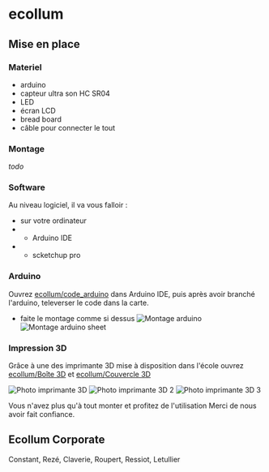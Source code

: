 # ecollum

## Mise en place

### Materiel

- arduino
- capteur ultra son HC SR04
- LED
- écran LCD
- bread board
- câble pour connecter le tout

### Montage

*todo*

### Software

Au niveau logiciel, il va vous falloir :
- sur votre ordinateur
- - Arduino IDE
- - scketchup pro

### Arduino 

Ouvrez [ecollum/code_arduino](https://github.com/brikodepo/ecollum) dans Arduino IDE, puis après avoir branché l'arduino, televerser le code dans la carte.

- faite le montage comme si dessus
![Montage arduino](https://user-images.githubusercontent.com/89474293/192008546-240a6279-c830-45c2-b384-8c780521d902.png)
![Montage arduino sheet](https://user-images.githubusercontent.com/89474293/192008542-0e5998ad-59f4-4453-8a32-5c695b499e3a.png)


### Impression 3D

Grâce à une des imprimante 3D mise à disposition dans l'école ouvrez [ecollum/Boîte 3D](https://github.com/brikodepo/ecollum) et [ecollum/Couvercle 3D](https://github.com/brikodepo/ecollum)


![Photo imprimante 3D](https://user-images.githubusercontent.com/89474293/192009839-42cee253-a6f1-4a40-8b46-f779b566269d.png)
![Photo imprimante 3D 2](https://user-images.githubusercontent.com/89474293/192009835-ee7ad698-35d1-4bdc-9278-4c41a5b4ab79.png)
![Photo imprimante 3D 3](https://user-images.githubusercontent.com/89474293/192009825-9d6d7f77-24c7-4a0c-9df5-5f6c828fe1c8.png)

Vous n'avez plus qu'à tout monter et profitez de l'utilisation
Merci de nous avoir fait confiance.


## Ecollum Corporate
Constant, Rezé, Claverie, Roupert, Ressiot, Letullier
